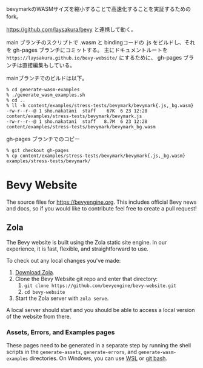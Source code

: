 bevymarkのWASMサイズを縮小することで高速化することを実証するためのfork。

<https://github.com/laysakura/bevy> と連携して動く。

main ブランチのスクリプトで .wasm と bindingコードの .js をビルドし、それを gh-pages ブランチにコミットする。
主にドキュメントルートを `https://laysakura.github.io/bevy-website/` にするために、 gh-pages ブランチは直接編集もしている。

mainブランチでのビルドは以下。

```console
% cd generate-wasm-examples
% ./generate_wasm_examples.sh
% cd ..
% ll -h content/examples/stress-tests/bevymark/bevymark{.js,_bg.wasm}
-rw-r--r--@ 1 sho.nakatani  staff    67K  6 23 12:28 content/examples/stress-tests/bevymark/bevymark.js
-rw-r--r--@ 1 sho.nakatani  staff   8.7M  6 23 12:28 content/examples/stress-tests/bevymark/bevymark_bg.wasm
```

gh-pages ブランチでのコピー

```console
% git checkout gh-pages
% cp content/examples/stress-tests/bevymark/bevymark{.js,_bg.wasm} examples/stress-tests/bevymark/
```

# Bevy Website

The source files for <https://bevyengine.org>. This includes official Bevy news and docs, so if you would like to contribute feel free to create a pull request!

## Zola

The Bevy website is built using the Zola static site engine. In our experience, it is fast, flexible, and straightforward to use.

To check out any local changes you've made:

1. [Download Zola](https://www.getzola.org/).
2. Clone the Bevy Website git repo and enter that directory:
   1. `git clone https://github.com/bevyengine/bevy-website.git`
   2. `cd bevy-website`
3. Start the Zola server with `zola serve`.

A local server should start and you should be able to access a local version of the website from there.

### Assets, Errors, and Examples pages

These pages need to be generated in a separate step by running the shell scripts in the `generate-assets`, `generate-errors`, and `generate-wasm-examples` directories. On Windows, you can use [WSL](https://learn.microsoft.com/en-us/windows/wsl/install) or [git bash](https://gitforwindows.org/).

